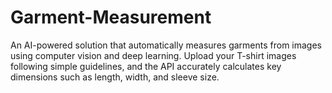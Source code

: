 # Garment-Measurement
An AI-powered solution that automatically measures garments from images using computer vision and deep learning. Upload your T-shirt images following simple guidelines, and the API accurately calculates key dimensions such as length, width, and sleeve size.
